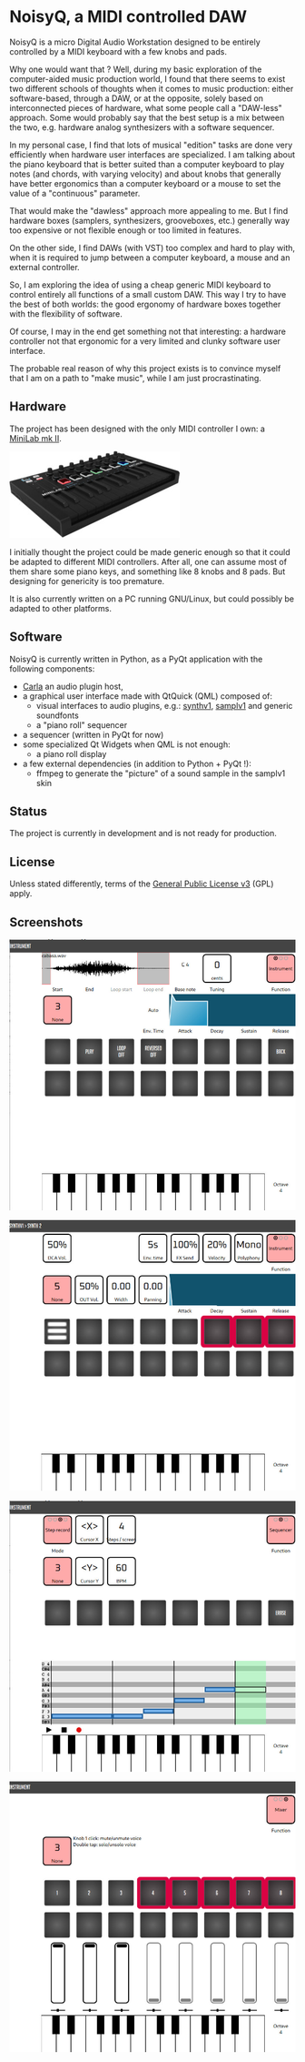# NoisyQ, a MIDI controlled DAW

NoisyQ is a micro Digital Audio Workstation designed to be entirely controlled by a MIDI keyboard with a few knobs and pads.

Why one would want that ? Well, during my basic exploration of the computer-aided music production world, I found that there seems to exist two different schools of thoughts when it comes to music production: either software-based, through a DAW, or at the opposite, solely based on interconnected pieces of hardware, what some people call a "DAW-less" approach.
Some would probably say that the best setup is a mix between the two, e.g. hardware analog synthesizers with a software sequencer.

In my personal case, I find that lots of musical "edition" tasks are done very efficiently when hardware user interfaces are specialized. I am talking about the piano keyboard that is better suited than a computer keyboard to play notes (and chords, with varying velocity) and about knobs that generally have better ergonomics than a computer keyboard or a mouse to set the value of a "continuous" parameter.

That would make the "dawless" approach more appealing to me. But I find hardware boxes (samplers, synthesizers, grooveboxes, etc.) generally way too expensive or not flexible enough or too limited in features.

On the other side, I find DAWs (with VST) too complex and hard to play with, when it is required to jump between a computer keyboard, a mouse and an external controller.

So, I am exploring the idea of using a cheap generic MIDI keyboard to control entirely all functions of a small custom DAW. This way I try to have the best of both worlds: the good ergonomy of hardware boxes together with the flexibility of software.

Of course, I may in the end get something not that interesting: a hardware controller not that ergonomic for a very limited and clunky software user interface.

The probable real reason of why this project exists is to convince myself that I am on a path to "make music", while I am just procrastinating.

## Hardware

The project has been designed with the only MIDI controller I own: a [MiniLab mk II](https://www.arturia.com/products/hybrid-synths/minilab-mkii/overview).

![MiniLab mk II](screenshots/mk2_black.jpg)

I initially thought the project could be made generic enough so that it could be adapted to different MIDI controllers. After all, one can assume most of them share some piano keys, and something like 8 knobs and 8 pads. But designing for genericity is too premature.

It is also currently written on a PC running GNU/Linux, but could possibly be adapted to other platforms.

## Software

NoisyQ is currently written in Python, as a PyQt application with the following components:
- [Carla](https://github.com/falkTX/Carla/) an audio plugin host,
- a graphical user interface made with QtQuick (QML) composed of:
  - visual interfaces to audio plugins, e.g.: [synthv1](https://synthv1.sourceforge.io/), [samplv1](https://samplv1.sourceforge.io/) and generic soundfonts
  - a "piano roll" sequencer
- a sequencer (written in PyQt for now)
- some specialized Qt Widgets when QML is not enough:
  - a piano roll display
- a few external dependencies (in addition to Python + PyQt !):
  - ffmpeg to generate the "picture" of a sound sample in the samplv1 skin

  
## Status

The project is currently in development and is not ready for production.

## License

Unless stated differently, terms of the [General Public License v3](https://www.gnu.org/licenses/gpl-3.0.html) (GPL) apply.

## Screenshots

![Samplv1 mapping](screenshots/samplv1.jpg)

![Synthv1 mapping](screenshots/synthv1.jpg)

![Sequencer](screenshots/sequencer.jpg)

![Mixer](screenshots/mixer.jpg)




